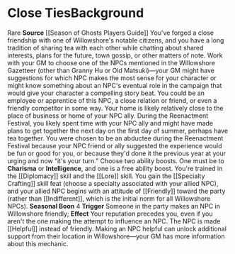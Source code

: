 ﻿---
ability:
- Intelligence
- Charisma
ability_boost:
- Intelligence
- Charisma
feat: '[[DATABASE/feat/Specialty Crafting|Specialty Crafting]]'
id: '393'
name: Close Ties
prerequisite: null
rarity: Rare
skill:
- '[[DATABASE/skill/Diplomacy|Diplomacy]]'
- Tea [[DATABASE/skill/Lore|Lore]]
source: '[[DATABASE/source/Season of Ghosts Players Guide|Season of Ghosts Players
  Guide]]'
subcategory: general
trait:
- '[[DATABASE/trait/Rare|Rare]]'
type: Background

---
# Close Ties<span class="item-type">Background</span>

<span class="trait-rare item-trait">Rare</span>
**Source** [[Season of Ghosts Players Guide]]
You've forged a close friendship with one of Willowshore's notable citizens, and you have a long tradition of sharing tea with each other while chatting about shared interests, plans for the future, town gossip, or other matters of note. Work with your GM to choose one of the NPCs mentioned in the Willowshore Gazetteer (other than Granny Hu or Old Matsuki)—your GM might have suggestions for which NPC makes the most sense for your character or might know something about an NPC's eventual role in the campaign that would give your character a compelling story beat. You could be an employee or apprentice of this NPC, a close relation or friend, or even a friendly competitor in some way.
 Your home is likely relatively close to the place of business or home of your NPC ally.
 During the Reenactment Festival, you likely spent time with your NPC ally and might have made plans to get together the next day on the first day of summer, perhaps have tea together. You were chosen to be an abductee during the Reenactment Festival because your NPC friend or ally suggested the experience would be fun or good for you, or because they'd done it the previous year at your urging and now “it's your turn.”
 Choose two ability boosts. One must be to **Charisma** or **Intelligence**, and one is a free ability boost.
 You're trained in the [[Diplomacy]] skill and the [[Lore]] skill. You gain the [[Specialty Crafting]] skill feat (choose a specialty associated with your allied NPC), and your allied NPC begins with an attitude of [[Friendly]] toward the party (rather than [[Indifferent]], which is the initial norm for all Willowshore NPCs).
 **Seasonal Boon** <span class="action-icon">4</span> **Trigger** Someone in the party makes an NPC in Willowshore friendly; **Effect** Your reputation precedes you, even if you aren't the one making the attempt to influence an NPC. The NPC is made [[Helpful]] instead of friendly. Making an NPC helpful can unlock additional support from their location in Willowshore—your GM has more information about this mechanic.